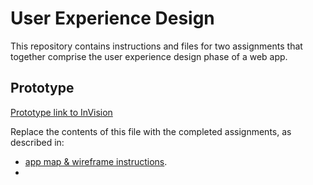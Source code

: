 # User Experience Design

This repository contains instructions and files for two assignments that together comprise the user experience design phase of a web app.

## Prototype
[Prototype link to InVision](https://invis.io/D612EZN4HASZ)

Replace the contents of this file with the completed assignments, as described in:

- [app map & wireframe instructions](instructions-0a-app-map-wireframes.md).
- 
